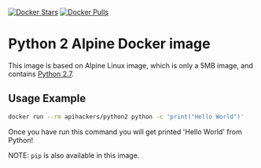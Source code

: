 [![Docker Stars](https://img.shields.io/docker/stars/apihackers/python2.svg?style=flat-square)](https://hub.docker.com/r/apihackers/python2/)
[![Docker Pulls](https://img.shields.io/docker/pulls/apihackers/python2.svg?style=flat-square)](https://hub.docker.com/r/apihackers/python2/)

# Python 2 Alpine Docker image

This image is based on Alpine Linux image, which is only a 5MB image,
and contains [Python 2.7](https://www.python.org/).

## Usage Example

```bash
docker run --rm apihackers/python2 python -c 'print("Hello World")'
```

Once you have run this command you will get printed 'Hello World' from Python!

NOTE: `pip` is also available in this image.
